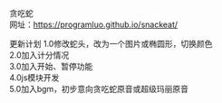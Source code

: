 贪吃蛇  
网址：https://programluo.github.io/snackeat/  

更新计划
1.0修改蛇头，改为一个图片或椭圆形，切换颜色  
2.0加入计分情况  
3.0加入开始、暂停功能  
4.0js模块开发  
5.0加入bgm，初步意向贪吃蛇原音或超级玛丽原音